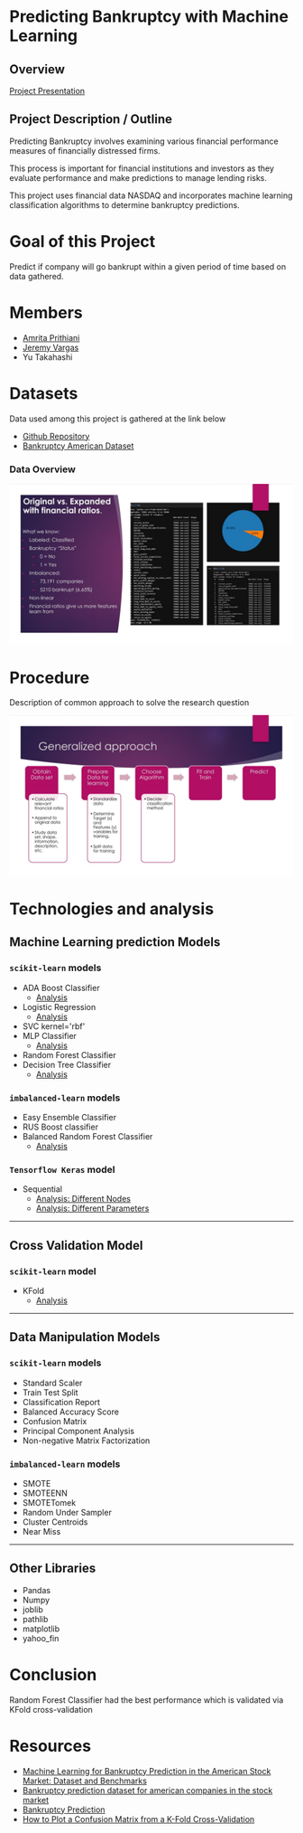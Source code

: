 # Predicting Bankruptcy with Machine Learning

## Overview
[Project Presentation](slides/Presentation_PDF.pdf)

## Project Description / Outline

Predicting Bankruptcy involves examining various financial performance measures of financially distressed firms.

This process is important for financial institutions and investors as they evaluate performance and make predictions to manage lending risks.

This project uses financial data NASDAQ and incorporates machine learning classification algorithms to determine bankruptcy predictions.


# Goal of this Project
Predict if company will go bankrupt within a given period of time based on data gathered.

# Members

- [Amrita Prithiani](https://github.com/amritaprithiani)
- [Jeremy Vargas](https://github.com/JeremyPVargas)
- Yu Takahashi

# Datasets

Data used among this project is gathered at the link below

- [Github Repository](https://github.com/sowide/bankruptcy_dataset)
- [Bankruptcy American Dataset](Resources/american_bankruptcy_dataset)

### Data Overview
![Data Overview](slides/dataset.jpg)


# Procedure

Description of common approach to solve the research question

![General Approach](slides/generalized_approach.jpg)


# Technologies and analysis
## Machine Learning prediction Models
### `scikit-learn` models
- ADA Boost Classifier
    - [Analysis](jeremy_models/adaboost.ipynb)
- Logistic Regression
    - [Analysis](jeremy_models/data_ratios.ipynb)
- SVC kernel='rbf'
- MLP Classifier
    - [Analysis](yu_models/machine_learning.ipynb)
- Random Forest Classifier
- Decision Tree Classifier
    - [Analysis](amrita_models/Company_bankruptcy.ipynb)

### `imbalanced-learn` models
- Easy Ensemble Classifier
- RUS Boost classifier
- Balanced Random Forest Classifier
    - [Analysis](yu_models/machine_learning.ipynb)

### `Tensorflow Keras` model
- Sequential
    - [Analysis: Different Nodes](yu_models/neural_network_mod_nodes.ipynb)
    - [Analysis: Different Parameters](yu_models/neural_network_mod_methods.ipynb)

---
## Cross Validation Model
### `scikit-learn` model
- KFold
    - [Analysis](company_bankruptcy_prediction.ipynb)

---
## Data Manipulation Models
### `scikit-learn` models
- Standard Scaler
- Train Test Split
- Classification Report
- Balanced Accuracy Score
- Confusion Matrix
- Principal Component Analysis
- Non-negative Matrix Factorization

### `imbalanced-learn` models
- SMOTE
- SMOTEENN
- SMOTETomek
- Random Under Sampler
- Cluster Centroids
- Near Miss

---
## Other Libraries
- Pandas
- Numpy
- joblib
- pathlib
- matplotlib
- yahoo_fin

# Conclusion

Random Forest Classifier had the best performance which is validated via KFold cross-validation

# Resources
- [Machine Learning for Bankruptcy Prediction in the American Stock Market: Dataset and Benchmarks](https://www.mdpi.com/1999-5903/14/8/244/htm)
- [Bankruptcy prediction dataset for american companies in the stock market](https://github.com/sowide/bankruptcy_dataset)
- [Bankruptcy Prediction](https://www.kaggle.com/code/gcdatkin/bankruptcy-prediction/notebook)
- [How to Plot a Confusion Matrix from a K-Fold Cross-Validation](https://towardsdatascience.com/how-to-plot-a-confusion-matrix-from-a-k-fold-cross-validation-b607317e9874)
